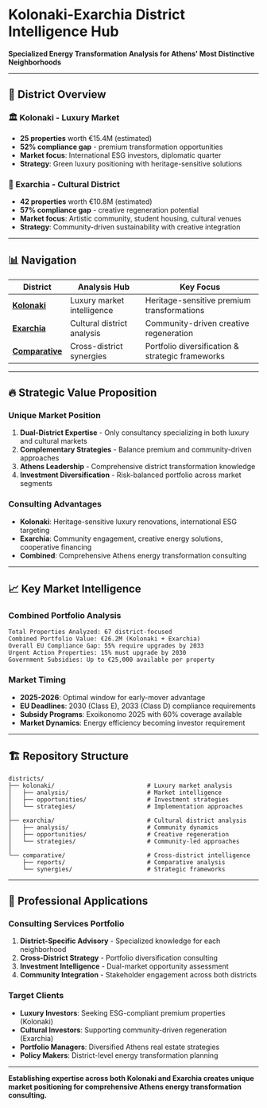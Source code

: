 # Kolonaki-Exarchia District Intelligence Hub

**Specialized Energy Transformation Analysis for Athens' Most Distinctive Neighborhoods**

---

## 🎯 **District Overview**

### **🏛️ Kolonaki - Luxury Market**
- **25 properties** worth €15.4M (estimated)
- **52% compliance gap** - premium transformation opportunities
- **Market focus**: International ESG investors, diplomatic quarter
- **Strategy**: Green luxury positioning with heritage-sensitive solutions

### **🎨 Exarchia - Cultural District** 
- **42 properties** worth €10.8M (estimated)  
- **57% compliance gap** - creative regeneration potential
- **Market focus**: Artistic community, student housing, cultural venues
- **Strategy**: Community-driven sustainability with creative integration

---

## 📊 **Navigation**

| **District** | **Analysis Hub** | **Key Focus** |
|-------------|-----------------|---------------|
| **[Kolonaki](./kolonaki/)** | Luxury market intelligence | Heritage-sensitive premium transformations |
| **[Exarchia](./exarchia/)** | Cultural district analysis | Community-driven creative regeneration |
| **[Comparative](./comparative/)** | Cross-district synergies | Portfolio diversification & strategic frameworks |

---

## 🔥 **Strategic Value Proposition**

### **Unique Market Position**
1. **Dual-District Expertise** - Only consultancy specializing in both luxury and cultural markets
2. **Complementary Strategies** - Balance premium and community-driven approaches  
3. **Athens Leadership** - Comprehensive district transformation knowledge
4. **Investment Diversification** - Risk-balanced portfolio across market segments

### **Consulting Advantages**
- **Kolonaki**: Heritage-sensitive luxury renovations, international ESG targeting
- **Exarchia**: Community engagement, creative energy solutions, cooperative financing
- **Combined**: Comprehensive Athens energy transformation consulting

---

## 📈 **Key Market Intelligence**

### **Combined Portfolio Analysis**
```
Total Properties Analyzed: 67 district-focused
Combined Portfolio Value: €26.2M (Kolonaki + Exarchia)
Overall EU Compliance Gap: 55% require upgrades by 2033
Urgent Action Properties: 15% must upgrade by 2030
Government Subsidies: Up to €25,000 available per property
```

### **Market Timing**
- **2025-2026**: Optimal window for early-mover advantage
- **EU Deadlines**: 2030 (Class E), 2033 (Class D) compliance requirements
- **Subsidy Programs**: Exoikonomo 2025 with 60% coverage available
- **Market Dynamics**: Energy efficiency becoming investor requirement

---

## 🏗️ **Repository Structure**

```
districts/
├── kolonaki/                          # Luxury market analysis
│   ├── analysis/                      # Market intelligence
│   ├── opportunities/                 # Investment strategies  
│   └── strategies/                    # Implementation approaches
│
├── exarchia/                          # Cultural district analysis
│   ├── analysis/                      # Community dynamics
│   ├── opportunities/                 # Creative regeneration
│   └── strategies/                    # Community-led approaches
│
└── comparative/                       # Cross-district intelligence
    ├── reports/                       # Comparative analysis
    └── synergies/                     # Strategic frameworks
```

---

## 🎯 **Professional Applications**

### **Consulting Services Portfolio**
1. **District-Specific Advisory** - Specialized knowledge for each neighborhood
2. **Cross-District Strategy** - Portfolio diversification consulting
3. **Investment Intelligence** - Dual-market opportunity assessment  
4. **Community Integration** - Stakeholder engagement across both districts

### **Target Clients**
- **Luxury Investors**: Seeking ESG-compliant premium properties (Kolonaki)
- **Cultural Investors**: Supporting community-driven regeneration (Exarchia)  
- **Portfolio Managers**: Diversified Athens real estate strategies
- **Policy Makers**: District-level energy transformation planning

---

**Establishing expertise across both Kolonaki and Exarchia creates unique market positioning for comprehensive Athens energy transformation consulting.**